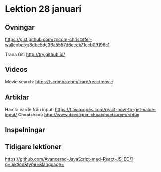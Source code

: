 # Lektion 28 januari

## Övningar

https://gist.github.com/zocom-christoffer-wallenberg/8dbc5dc36a5557d6ceeb71ccb09196c1

Träna Git: http://try.github.io/

## Videos

Movie search: https://scrimba.com/learn/reactmovie

## Artiklar

Hämta värde från input: https://flaviocopes.com/react-how-to-get-value-input/
Cheatsheet: http://www.developer-cheatsheets.com/redux

## Inspelningar

## Tidigare lektioner

https://github.com/Avancerad-JavaScript-med-React-JS-EC/?q=lektion&type=&language=